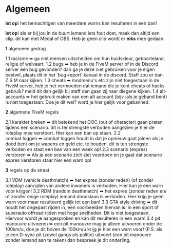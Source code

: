 # Algemeen

**let op**! het bemachtigen van meerdere warns kan resulteren in een ban!

**let op**! als er bij jou in de buurt iemand iets fout doet, maak dan altijd een clip. dit kan met Medal of OBS. Heb je geen clip wordt er **niks** mee gedaan.

**1** algemeen gedrag

1.1
racisme                       ➥ ga niet mensen uitschelden om hun huidskleur, geboorteland, religie of welvaart. 
1.2
bugs                          ➥ heb je in de FiveM server of in de Discord server een bug gevonden? dan ga je deze niet gebruiken voor je eigen bestwil, plaats dit in het 
                             'bug-report' kanaal in de discord. Staff zou er dan Z.S.M naar kijken.
1.3
cheats    	                  ➥ modmenu's etc zijn niet toegestaan in de FiveM server, heb je het vermoeden dat iemand die je kent cheats of hacks gebruik? meld dit dan gelijk                                  bij staff dan gaan zij naar diegene kijken.
1.4
alt-accounts                  ➥ het gebruik maken van een alt account (bijv :als je geband bent) is niet toegestaan. Doe je dit wel? word je hier gelijk voor gebanned.

**2** algemene FiveM regels 

2.1
karakter breken               ➥ dit betekend het OOC (out of character) gaan praten tijdens een scenario. dit is ter strengste verboden aangezien je hier de roleplay mee                                        verstoort. Hier kan een ban op staan.
2.2                         
combat loggen                 ➥ combat loggen houdt in dat je opnieuw gaat joinen als je dood bent om je wapens en geld etc. te houden. dit is ten strengste verboden en staat een                              ban van een week op!
2.3
scenario (expres) verstoren ➥ Als je een scenario zich ziet voordoen en je gaat dat scenario expres verstoren staar hier een warn op!


**3** regels op de straat

3.1 
VDM (vehicle deathmatch)      ➥ het expres (zonder reden) (of zonder roleplay)  aanrijden van andere inwoners is verboden. Hier kan je een warn voor krijgen!
3.2 
RDM (random deathmatch)       ➥  het expres (zonder reden en/ of zonder enige roleplay) iemand doodslaan is verboden. Hier krijg je geen warn voor maar resulteerd gelijk tot een                                    ban!
3.3
GTA style driving             ➥  dit houdt het ongepast rijden in, een voorbeelden hiervan is: in een sport of superauto offroad rijden met hoge snelheden. Dit is niet toegestaan.                                  Hiervoor wordt je aangesproken en kan dit resulteren in een warn!
3.4
pit manouvre uitvoeren        ➥  een pit manouvre mag je alleen uitvoeren onder de 100km/u, doe je dit boven de 100km/u krijg je hier een warn voor! (P.S. als je een D-sync pit  (zowel gangs als politie)         uitvoert (een pit manouvre zonder iemand aan te raken) dan bespreek je dit onderling.
  
